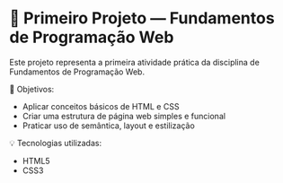 # 🚀 Primeiro Projeto — Fundamentos de Programação Web

Este projeto representa a primeira atividade prática da disciplina de Fundamentos de Programação Web.

📌 Objetivos:
- Aplicar conceitos básicos de HTML e CSS
- Criar uma estrutura de página web simples e funcional
- Praticar uso de semântica, layout e estilização

💡 Tecnologias utilizadas:
- HTML5
- CSS3
